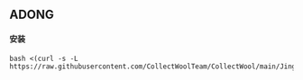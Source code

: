 ## ADONG
#### 安装
```
bash <(curl -s -L https://raw.githubusercontent.com/CollectWoolTeam/CollectWool/main/JingDong/ADong/install.sh)
```

